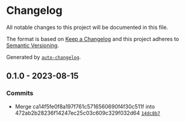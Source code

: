 # Changelog

All notable changes to this project will be documented in this file.

The format is based on [Keep a Changelog](https://keepachangelog.com/en/1.0.0/)
and this project adheres to [Semantic Versioning](https://semver.org/spec/v2.0.0.html).

Generated by [`auto-changelog`](https://github.com/CookPete/auto-changelog).

## 0.1.0 - 2023-08-15

### Commits

- Merge ca14f5fe0f8a197f761c5716560690f4f30c511f into 472ab2b28236f14247ec25c03c609c329f032d64 [`14dc8b7`](https://github.com/rohit1901/ts-gen-typeguards/commit/14dc8b77787954571133c139afea750998c96b61)

